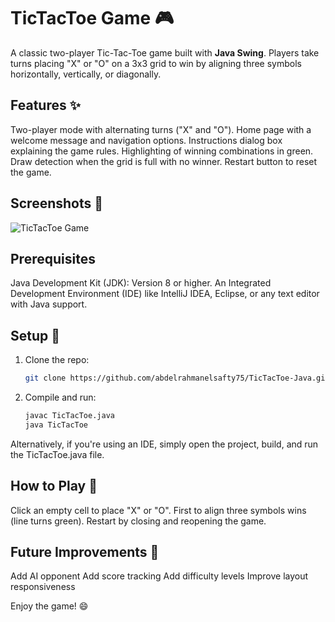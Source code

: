 # TicTacToe Game 🎮

A classic two-player Tic-Tac-Toe game built with **Java Swing**. Players take turns placing "X" or "O" on a 3x3 grid to win by aligning three symbols horizontally, vertically, or diagonally.

## Features ✨
Two-player mode with alternating turns ("X" and "O").
Home page with a welcome message and navigation options.
Instructions dialog box explaining the game rules.
Highlighting of winning combinations in green.
Draw detection when the grid is full with no winner.
Restart button to reset the game.

## Screenshots 📸
![TicTacToe Game](assets/screenshot.png)

## Prerequisites
Java Development Kit (JDK): Version 8 or higher.
An Integrated Development Environment (IDE) like IntelliJ IDEA, Eclipse, or any text editor with Java support.

## Setup 🚀
1. Clone the repo:
   ```bash
   git clone https://github.com/abdelrahmanelsafty75/TicTacToe-Java.git
2. Compile and run:
   ```bash
   javac TicTacToe.java
   java TicTacToe

Alternatively, if you're using an IDE, simply open the project, build, and run the TicTacToe.java file.

## How to Play 🎲
Click an empty cell to place "X" or "O".
First to align three symbols wins (line turns green).
Restart by closing and reopening the game.

## Future Improvements 🔮
 Add AI opponent
 Add score tracking
 Add difficulty levels
 Improve layout responsiveness
 
Enjoy the game! 😄


